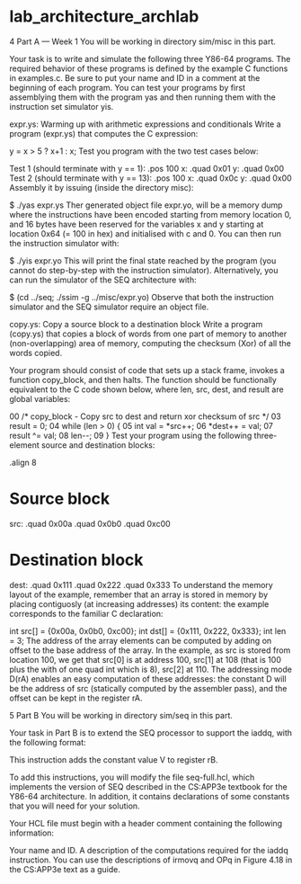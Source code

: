 # lab_architecture_archlab
4  Part A — Week 1
You will be working in directory sim/misc in this part.

Your task is to write and simulate the following three Y86-64 programs. The required behavior of these programs is defined by the example C functions in examples.c. Be sure to put your name and ID in a comment at the beginning of each program. You can test your programs by first assemblying them with the program yas and then running them with the instruction set simulator yis.

expr.ys: Warming up with arithmetic expressions and conditionals
Write a program (expr.ys) that computes the C expression:

   y = x > 5 ? x+1 : x;
Test you program with the two test cases below:

Test 1 (should terminate with y == 1):
.pos 100
x: .quad 0x01
y: .quad 0x00
Test 2 (should terminate with y == 13):
.pos 100
x: .quad 0x0c
y: .quad 0x00
Assembly it by issuing (inside the directory misc):

  $ ./yas expr.ys
Ther generated object file expr.yo, will be a memory dump where the instructions have been encoded starting from memory location 0, and 16 bytes have been reserved for the variables x and y starting at location 0x64 (= 100 in hex) and initialised with c and 0. You can then run the instruction simulator with:

  $ ./yis expr.yo
This will print the final state reached by the program (you cannot do step-by-step with the instruction simulator). Alternatively, you can run the simulator of the SEQ architecture with:

  $ (cd ../seq; ./ssim -g ../misc/expr.yo)
Observe that both the instruction simulator and the SEQ simulator require an object file.

copy.ys: Copy a source block to a destination block
Write a program (copy.ys) that copies a block of words from one part of memory to another (non-overlapping) area of memory, computing the checksum (Xor) of all the words copied.

Your program should consist of code that sets up a stack frame, invokes a function copy_block, and then halts. The function should be functionally equivalent to the C code shown below, where len, src, dest, and result are global variables:

  00   /* copy_block - Copy src to dest and return xor checksum of src */
  03   result = 0;
  04   while (len > 0) {
  05       int val = *src++;
  06       *dest++ = val;
  07       result ^= val;
  08       len--;
  09   }
Test your program using the following three-element source and destination blocks:


.align 8
# Source block
src:
        .quad 0x00a
        .quad 0x0b0
        .quad 0xc00

# Destination block
dest:
        .quad 0x111
        .quad 0x222
        .quad 0x333
To understand the memory layout of the example, remember that an array is stored in memory by placing contiguosly (at increasing addresses) its content: the example corresponds to the familiar C declaration:

int src[] = {0x00a, 0x0b0, 0xc00};
int dst[] = {0x111, 0x222, 0x333};
int len = 3;
The address of the array elements can be computed by adding on offset to the base address of the array. In the example, as src is stored from location 100, we get that src[0] is at address 100, src[1] at 108 (that is 100 plus the with of one quad int which is 8), src[2] at 110. The addressing mode D(rA) enables an easy computation of these addresses: the constant D will be the address of src (statically computed by the assembler pass), and the offset can be kept in the register rA.

5  Part B
You will be working in directory sim/seq in this part.

Your task in Part B is to extend the SEQ processor to support the iaddq, with the following format:



This instruction adds the constant value V to register rB.

To add this instructions, you will modify the file seq-full.hcl, which implements the version of SEQ described in the CS:APP3e textbook for the Y86-64 architecture. In addition, it contains declarations of some constants that you will need for your solution.

Your HCL file must begin with a header comment containing the following information:

Your name and ID.
A description of the computations required for the iaddq instruction. You can use the descriptions of irmovq and OPq in Figure 4.18 in the CS:APP3e text as a guide.
